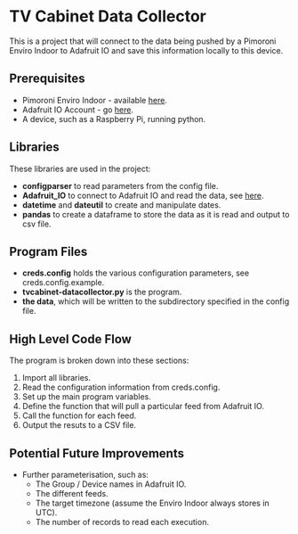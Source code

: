 # TV Cabinet Data Collector
This is a project that will connect to the data being pushed by a Pimoroni Enviro Indoor to Adafruit IO and save this information locally to this device.

## Prerequisites
- Pimoroni Enviro Indoor - available [here](https://shop.pimoroni.com/products/enviro-indoor).
- Adafruit IO Account - go [here](https://io.adafruit.com/).
- A device, such as a Raspberry Pi, running python.

## Libraries
These libraries are used in the project:
- **configparser** to read parameters from the config file.
- **Adafruit_IO** to connect to Adafruit IO and read the data, see [here](https://learn.adafruit.com/welcome-to-adafruit-io/python-and-adafruit-io).
- **datetime** and **dateutil** to create and manipulate dates.
- **pandas** to create a dataframe to store the data as it is read and output to csv file.

## Program Files
- **creds.config** holds the various configuration parameters, see creds.config.example.
- **tvcabinet-datacollector.py** is the program.
- **the data**, which will be written to the subdirectory specified in the config file.

## High Level Code Flow
The program is broken down into these sections:
1. Import all libraries.
2. Read the configuration information from creds.config. 
3. Set up the main program variables.
4. Define the function that will pull a particular feed from Adafruit IO.
5. Call the function for each feed.
6. Output the resuts to a CSV file.

## Potential Future Improvements
- Further parameterisation, such as:
	- The Group / Device names in Adafruit IO.
	- The different feeds.
	- The target timezone (assume the Enviro Indoor always stores in UTC).
	- The number of records to read each execution.

